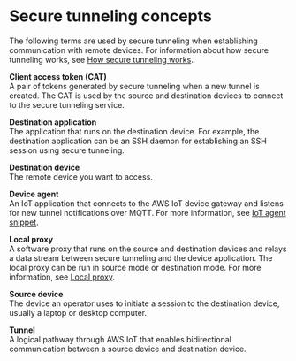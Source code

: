 # Secure tunneling concepts<a name="secure-tunneling-concepts"></a>

The following terms are used by secure tunneling when establishing communication with remote devices\. For information about how secure tunneling works, see [How secure tunneling works](how-secure-tunneling-works.md)\.

**Client access token \(CAT\)**  
A pair of tokens generated by secure tunneling when a new tunnel is created\. The CAT is used by the source and destination devices to connect to the secure tunneling service\.

**Destination application**  
The application that runs on the destination device\. For example, the destination application can be an SSH daemon for establishing an SSH session using secure tunneling\.

**Destination device**  
The remote device you want to access\.

**Device agent**  
An IoT application that connects to the AWS IoT device gateway and listens for new tunnel notifications over MQTT\. For more information, see [IoT agent snippet](agent-snippet.md)\.

**Local proxy**  
A software proxy that runs on the source and destination devices and relays a data stream between secure tunneling and the device application\. The local proxy can be run in source mode or destination mode\. For more information, see [Local proxy](local-proxy.md)\.

**Source device**  
The device an operator uses to initiate a session to the destination device, usually a laptop or desktop computer\.

**Tunnel**  
 A logical pathway through AWS IoT that enables bidirectional communication between a source device and destination device\.